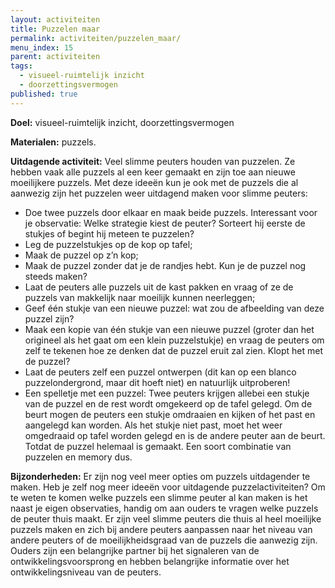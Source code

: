 ```yaml
---
layout: activiteiten
title: Puzzelen maar
permalink: activiteiten/puzzelen_maar/
menu_index: 15
parent: activiteiten
tags:
  - visueel-ruimtelijk inzicht
  - doorzettingsvermogen
published: true
---
```


**Doel:** visueel-ruimtelijk inzicht, doorzettingsvermogen
<p style="margin-top: 10px;"/>

**Materialen:** puzzels.

<p style="margin-top: 10px;"/>

**Uitdagende activiteit:** Veel slimme peuters houden van puzzelen. Ze hebben vaak alle puzzels al een keer gemaakt en zijn toe aan nieuwe moeilijkere puzzels. Met deze ideeën kun je ook met de puzzels die al aanwezig zijn het puzzelen weer uitdagend maken voor slimme peuters:
- Doe twee puzzels door elkaar en maak beide puzzels. Interessant voor je observatie: Welke   strategie kiest de peuter? Sorteert hij eerste de stukjes of begint hij meteen te puzzelen?
- Leg de puzzelstukjes op de kop op tafel;
- Maak de puzzel op z’n kop;
- Maak de puzzel zonder dat je de randjes hebt. Kun je de puzzel nog steeds maken?
- Laat de peuters alle puzzels uit de kast pakken en vraag of ze de puzzels van makkelijk naar moeilijk kunnen neerleggen;
- Geef één stukje van een nieuwe puzzel: wat zou de afbeelding van deze puzzel zijn?
- Maak een kopie van één stukje van een nieuwe puzzel (groter dan het origineel als het gaat om een klein puzzelstukje) en vraag de peuters om zelf te tekenen hoe ze denken dat de puzzel eruit zal zien. Klopt het met de puzzel?
- Laat de peuters zelf een puzzel ontwerpen (dit kan op een blanco puzzelondergrond, maar dit hoeft niet) en natuurlijk uitproberen!
- Een spelletje met een puzzel: Twee peuters krijgen allebei een stukje van de puzzel en de rest wordt omgekeerd op de tafel gelegd. Om de beurt mogen de peuters een stukje omdraaien en kijken of het past en aangelegd kan worden. Als het stukje niet past, moet het weer omgedraaid op tafel worden gelegd en is de andere peuter aan de beurt. Totdat de puzzel helemaal is gemaakt. Een soort combinatie van puzzelen en memory dus.

<p style="margin-top: 10px;"/>

**Bijzonderheden:** Er zijn nog veel meer opties om puzzels uitdagender te maken. Heb je zelf nog meer ideeën voor uitdagende puzzelactiviteiten?
Om te weten te komen welke puzzels een slimme peuter al kan maken is het naast je eigen observaties, handig om aan ouders te vragen welke puzzels de peuter thuis maakt. Er zijn veel slimme peuters die thuis al heel moeilijke puzzels maken en zich bij andere peuters aanpassen naar het niveau van andere peuters of de moeilijkheidsgraad van de puzzels die aanwezig zijn. Ouders zijn een belangrijke partner bij het signaleren van de ontwikkelingsvoorsprong en hebben belangrijke informatie over het ontwikkelingsniveau van de peuters.

